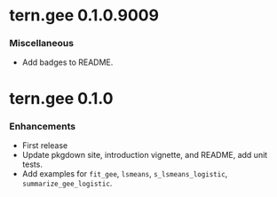 # tern.gee 0.1.0.9009

### Miscellaneous

* Add badges to README.

# tern.gee 0.1.0

### Enhancements

* First release
* Update pkgdown site, introduction vignette, and README, add unit tests.
* Add examples for `fit_gee`, `lsmeans`, `s_lsmeans_logistic`, `summarize_gee_logistic`.
